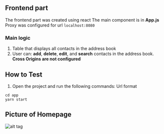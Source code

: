 ## Frontend part
The frontend part was created using react
The main component is in **App.js**
Proxy was configured for url `localhost:8080`
### Main logic
1. Table that displays all contacts in the address book
2. User can: 
**add**, **delete**, **edit**, and **search** contacts in the address book.
**Cross Origins are not configured**
## How to Test
1. Open the project and run the following commands:
Url format 
```
cd app
yarn start
```
## Picture of Homepage
![alt tag](https://user-images.githubusercontent.com/41052053/90947838-e8c1f100-e3ed-11ea-8be7-23410787b274.png)